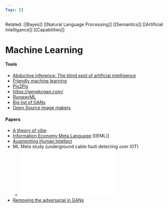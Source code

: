 ```yaml
---
Tags: []
---
```


Related: [[Bayes]] [[Natural Language Processing]] [[Semantics]] [[Artificial Intelligance]] [[Capabilities]]

# Machine Learning

#### Tools
- [Abductive inference: The blind spot of artificial intelligence]()
- [Friendly machine learning](https://ml5js.org/)
- [Pix2Pix](https://affinelayer.com/pixsrv/index.html)
- https://genekogan.com/
- [RunwayML](https://runwayml.com/)
- [Big list of GANs](https://np.reddit.com/r/MachineLearning/comments/ldc6oc/p_list_of_sitesprogramsprojects_that_use_openais/)
- [Open Source image makers](https://analyticsindiamag.com/in-the-world-of-dall-e-2-and-midjourey-enters-open-source-disco-diffusion/)

#### Papers
- [A theory of vibe](https://www.glass-bead.org/article/a-theory-of-vibe/?lang=enview)
- [Information Economy Meta Language](https://pierrelevyblog.com/my-research-in-a-nutshell/) [[IEML]]
- [Augmenting Human Intellect](https://www.dougengelbart.org/content/view/138/)
- ML Meta study (underground cable fault detecting over IOT)
  - ![](assets/1626444319_42.pdf)
- [Removing the adversarial in GANs](https://towardsdatascience.com/removing-the-adversarial-in-generative-adversarial-networks-5ba4110d0b8c)
